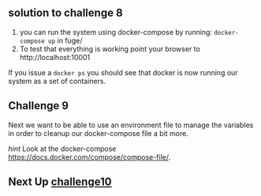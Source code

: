 ## solution to challenge 8

1. you can run the system using docker-compose by running: `docker-compose up` in fuge/
2. To test that everything is working point your browser to http://localhost:10001

If you issue a `docker ps` you should see that docker is now running our system
as a set of containers.

## Challenge 9

Next we want to be able to use an environment file to manage the variables in order to cleanup our docker-compose file a bit more.

_hint_ Look at the docker-compose https://docs.docker.com/compose/compose-file/.

## Next Up [challenge10](../challenge10/README.md)
